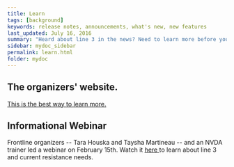 ```yaml
---
title: Learn
tags: [background]
keywords: release notes, announcements, what's new, new features
last_updated: July 16, 2016
summary: "Heard about line 3 in the news? Need to learn more before you think about going?"
sidebar: mydoc_sidebar
permalink: learn.html
folder: mydoc
---
```


## The organizers' website.

<a target="_blank" href="https://www.stopline3.org/">This is the best way to learn more.</a>

## Informational Webinar

Frontline organizers -- Tara Houska and Taysha Martineau -- and an NVDA trainer led a webinar on February 15th. Watch it <a href="https://youtu.be/Pmy7nYXkEUU" target="_blank"> here </a> to learn about line 3 and current resistance needs.